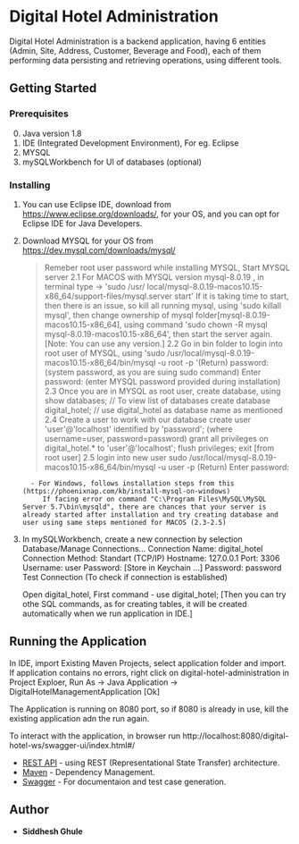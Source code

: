 # Digital Hotel Administration
Digital Hotel Administration is a backend application, having 6 entities (Admin, Site, Address, Customer, Beverage and Food), each of them performing data persisting and retrieving operations, using different tools.


## Getting Started

### Prerequisites
0. Java version 1.8
1. IDE (Integrated Development Environment), For eg. Eclipse
2. MYSQL
3. mySQLWorkbench for UI of databases (optional)

### Installing
1. You can use Eclipse IDE, download from https://www.eclipse.org/downloads/, for your OS, and you can opt for Eclipse IDE for Java Developers.
2. Download MYSQL for your OS from https://dev.mysql.com/downloads/mysql/  
    > Remeber root user password while installing MYSQL,
    >Start MYSQL server
	    2.1 For MACOS with MYSQL version mysql-8.0.19 , in terminal type -> 'sudo /usr/        local/mysql-8.0.19-macos10.15-x86_64/support-files/mysql.server start'
	        If it is taking time to start, then there is an issue, so kill all running mysql, using 'sudo killall mysql', 
	        then change ownership of mysql folder[mysql-8.0.19-macos10.15-x86_64], using command 'sudo chown -R mysql mysql-8.0.19-macos10.15-x86_64',
            then start the server again.
        [Note: You can use any version.]
        2.2 Go in bin folder to login into root user of MYSQL, using
	        'sudo /usr/local/mysql-8.0.19-macos10.15-x86_64/bin/mysql -u root -p '(Return)
            password: (system password, as you are suing sudo command)
            Enter password: (enter MYSQL password provided during installation)
        2.3 Once you are in MYSQL as root user, create database, using
	        show databases; // To view list of databases
	        create database digital_hotel; // use digital_hotel as database name as mentioned
        2.4 Create a user to work with our database
            create user 'user'@'localhost' identified by 'password';  (where username=user, password=password)
            grant all privileges on digital_hotel.* to 'user'@'localhost';
            flush privileges;
            exit [from root user]
        2.5 login into new user
            sudo /usr/local/mysql-8.0.19-macos10.15-x86_64/bin/mysql -u user -p (Return)
	        Enter password:

         - For Windows, follows installation steps from this (https://phoenixnap.com/kb/install-mysql-on-windows)
            If facing error on command "C:\Program Files\MySQL\MySQL Server 5.7\bin\mysqld", there are chances that your server is already started after installation and try creating database and user using same steps mentioned for MACOS (2.3-2.5)
3. In mySQLWorkbench, create a new connection by selection Database/Manage Connections...
    Connection Name: digital_hotel
    Connection Method: Standart (TCP/IP)
    Hostname: 127.0.0.1     Port: 3306
    Username: user
    Password: [Store in Keychain ...]
        Password: password
    Test Connection (To check if connection is established)

    Open digital_hotel,
        First command - use digital_hotel;
        [Then you can try othe SQL commands, as for creating tables, it will be created automatically when we run application in IDE.]
## Running the Application

In IDE, import Existing Maven Projects, select application folder and import.
If application contains no errors, right click on digital-hotel-administration in Project Exploer, Run As -> Java Application -> DigitalHotelManagementApplication [Ok]

The Application is running on 8080 port, so if 8080 is already in use, kill the existing application adn the run again.

To interact with the application, in browser run
http://localhost:8080/digital-hotel-ws/swagger-ui/index.html#/

* [REST API](https://restfulapi.net) - using REST (Representational State Transfer) architecture.
* [Maven](https://maven.apache.org/) - Dependency Management.
* [Swagger](https://swagger.io) - For documentaion and test case generation.

## Author

* **Siddhesh Ghule** 
